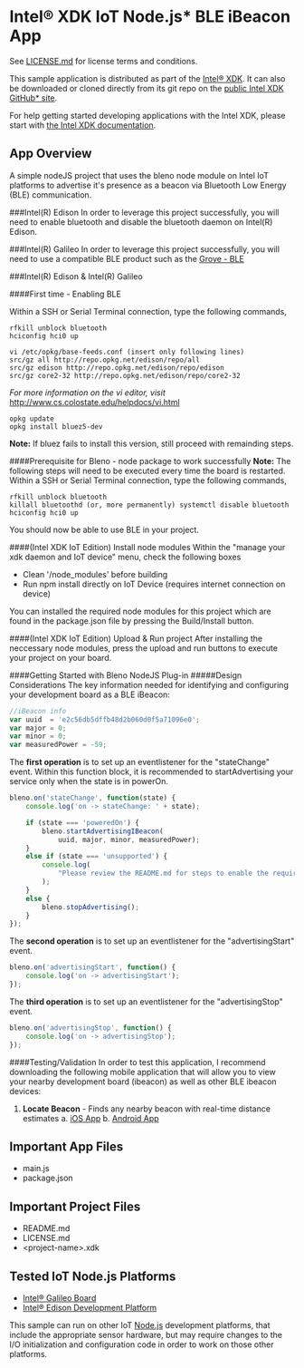 Intel® XDK IoT Node.js\* BLE iBeacon App
========================================
See [LICENSE.md](LICENSE.md) for license terms and conditions.

This sample application is distributed as part of the
[Intel® XDK](http://xdk.intel.com). It can also be downloaded
or cloned directly from its git repo on the
[public Intel XDK GitHub\* site](https://github.com/gomobile).

For help getting started developing applications with the
Intel XDK, please start with
[the Intel XDK documentation](https://software.intel.com/en-us/xdk/docs).

App Overview
------------
A simple nodeJS project that uses the bleno node module on Intel
IoT platforms to advertise it's presence as a beacon via Bluetooth
Low Energy (BLE) communication.

###Intel(R) Edison
In order to leverage this project successfully, you will need to
enable bluetooth and disable the bluetooth daemon on Intel(R) Edison.

###Intel(R) Galileo
In order to leverage this project successfully, you will need to
use a compatible BLE product such as the
[Grove - BLE](http://www.seeedstudio.com/depot/Grove-BLE-p-1929.html)


###Intel(R) Edison & Intel(R) Galileo

####First time - Enabling BLE

Within a SSH or Serial Terminal connection, type the following commands,
```
rfkill unblock bluetooth
hciconfig hci0 up

vi /etc/opkg/base-feeds.conf (insert only following lines)
src/gz all http://repo.opkg.net/edison/repo/all
src/gz edison http://repo.opkg.net/edison/repo/edison
src/gz core2-32 http://repo.opkg.net/edison/repo/core2-32
```
*For more information on the vi editor, visit* http://www.cs.colostate.edu/helpdocs/vi.html

```
opkg update
opkg install bluez5-dev
```

**Note:** If bluez fails to install this version, still proceed with remainding steps.

####Prerequisite for Bleno - node package to work successfully
**Note:** The following steps will need to be executed every time the board is restarted.
Within a SSH or Serial Terminal connection, type the following commands,
```
rfkill unblock bluetooth
killall bluetoothd (or, more permanently) systemctl disable bluetooth
hciconfig hci0 up
```

You should now be able to use BLE in your project.

####(Intel XDK IoT Edition) Install node modules
Within the "manage your xdk daemon and IoT device" menu, check the following boxes
* Clean '/node_modules' before building
* Run npm install directly on IoT Device (requires internet connection on device)

You can installed the required node modules for this project which are
found in the package.json file by pressing the Build/Install button.

####(Intel XDK IoT Edition) Upload & Run project
After installing the neccessary node modules, press the upload and run
buttons to execute your project on your board.


####Getting Started with Bleno NodeJS Plug-in
#####Design Considerations
The key information needed for identifying and configuring your development
board as a BLE iBeacon:

```javascript
//iBeacon info
var uuid  = 'e2c56db5dffb48d2b060d0f5a71096e0';
var major = 0;
var minor = 0;
var measuredPower = -59;
```

The **first operation** is to set up an eventlistener for the "stateChange"
event. Within this function block, it is recommended to startAdvertising your
service only when the state is in powerOn.

```javascript
bleno.on('stateChange', function(state) {
    console.log('on -> stateChange: ' + state);

    if (state === 'poweredOn') {
        bleno.startAdvertisingIBeacon(
            uuid, major, minor, measuredPower);
    }
    else if (state === 'unsupported') {
        console.log(
            "Please review the README.md for steps to enable the required configurations."
        );
    }
    else {
        bleno.stopAdvertising();
    }
});

```
The **second operation** is to set up an eventlistener for the "advertisingStart" event.
```javascript
bleno.on('advertisingStart', function() {
    console.log('on -> advertisingStart');
});
```

The **third operation** is to set up an eventlistener for the "advertisingStop" event.
```javascript
bleno.on('advertisingStop', function() {
    console.log('on -> advertisingStop');
});
```

####Testing/Validation
In order to test this application, I recommend downloading the following
mobile application that will allow you to view your nearby development board
(ibeacon) as well as other BLE ibeacon devices:

1. **Locate Beacon** - Finds any nearby beacon with real-time distance estimates
a. [iOS App](https://itunes.apple.com/us/app/locate-for-ibeacon/id738709014?mt=8)
b. [Android App](https://play.google.com/store/apps/details?id=com.radiusnetworks.locate&hl=en)

Important App Files
-------------------
* main.js
* package.json

Important Project Files
-----------------------
* README.md
* LICENSE.md
* \<project-name\>.xdk

Tested IoT Node.js Platforms
----------------------------
* [Intel® Galileo Board](http://intel.com/galileo)
* [Intel® Edison Development Platform](http://intel.com/edison)

This sample can run on other IoT [Node.js](http://nodejs.org) development
platforms, that include the appropriate sensor hardware, but may require
changes to the I/O initialization and configuration code in order to work on
those other platforms.

